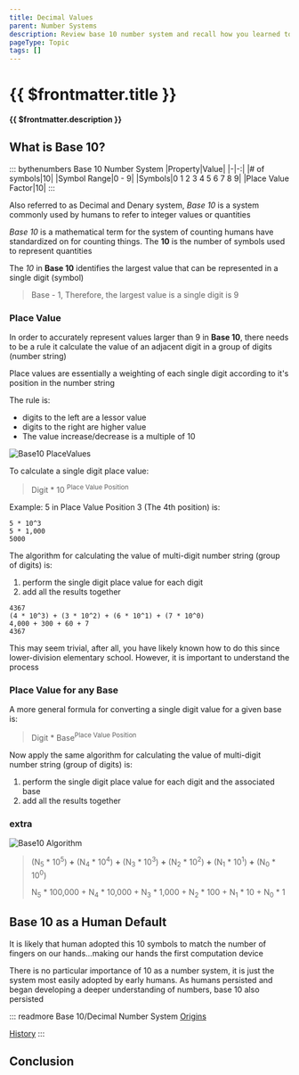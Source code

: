 ```yaml
---
title: Decimal Values
parent: Number Systems
description: Review base 10 number system and recall how you learned to perform arithmetic operations
pageType: Topic
tags: []
---
```


# {{ $frontmatter.title }}
**{{ $frontmatter.description }}**

<KeyConcepts :ConceptArray= "[
{
  Concept:'Base 10 Number System',
  Details:'The number system you learned in early elementary school'
},
{  
  Concept:'Why did humans choose base 10 as a default?',
  Details:'Likely because we started counting with our fingers. As numbers got more complicated, we stayed with base 10'  
},
{
  Concept:'Why not use base 10 in computers?',
  Details:'Base 10 processes are too complicated to re-create in hardware and low-level software'
}
]" />


## What is **Base 10**?

::: bythenumbers Base 10 Number System
|Property|Value|
|-|-:|
|# of symbols|10|
|Symbol Range|0 - 9|
|Symbols|0 1 2 3 4 5 6 7 8 9|
|Place Value Factor|10|
:::

Also referred to as Decimal and Denary system, *Base 10* is a system commonly used by humans to refer to integer values or quantities

*Base 10* is a mathematical term for the system of counting humans have standardized on for counting things. The **10** is the number of symbols used to represent quantities

The *10* in **Base 10** identifies the largest value that can be represented in a single digit (symbol)
> Base - 1, Therefore, the largest value is a single digit is 9

### Place Value
In order to accurately represent values larger than 9 in **Base 10**, there needs to be a rule it calculate the value of an adjacent digit in a group of digits (number string)

Place values are essentially a weighting of each single digit according to it's position in the number string

The rule is:
- digits to the left are a lessor value
- digits to the right are higher value
- The value increase/decrease is a multiple of 10

![Base10 PlaceValues](/images/NumberSystems/Base10_PlaceValues1.png)

To calculate a single digit place value:
> Digit * 10 <sup>Place Value Position</sup>

Example:
5 in Place Value Position 3 (The 4th position) is:

```
5 * 10^3
5 * 1,000
5000
```

The algorithm for calculating the value of multi-digit number string (group of digits) is:
1. perform the single digit place value for each digit
1. add all the results together

```
4367
(4 * 10^3) + (3 * 10^2) + (6 * 10^1) + (7 * 10^0)
4,000 + 300 + 60 + 7
4367
```

This may seem trivial, after all, you have likely known how to do this since lower-division elementary school.  However, it is important to understand the process

### Place Value for any Base
A more general formula for converting a single digit value for a given base is:
> Digit * Base<sup>Place Value Position</sup>

Now apply the same algorithm for calculating the value of multi-digit number string (group of digits) is:
1. perform the single digit place value for each digit and the associated base
1. add all the results together


### extra 

![Base10 Algorithm](/images/NumberSystems/Base10_Algorithm.png)
>(N<sub>5</sub> * 10<sup>5</sup>) **+** (N<sub>4</sub> * 10<sup>4</sup>) **+** (N<sub>3</sub> * 10<sup>3</sup>) **+** (N<sub>2</sub> * 10<sup>2</sup>) **+** (N<sub>1</sub> * 10<sup>1</sup>) **+** (N<sub>0</sub> * 10<sup>0</sup>)
>
>N<sub>5</sub> * 100,000 + N<sub>4</sub>  * 10,000 + N<sub>3</sub>  * 1,000 + N<sub>2</sub>  * 100 + N<sub>1</sub>  * 10 + N<sub>0</sub> * 1


## Base 10 as a Human Default

It is likely that human adopted this 10 symbols to match the number of fingers on our hands...making our hands the first computation device

There is no particular importance of 10 as a number system, it is just the system most easily adopted by early humans. As humans persisted and began developing a deeper understanding of numbers, base 10 also persisted

::: readmore Base 10/Decimal Number System
[Origins](https://en.wikipedia.org/wiki/Decimal#Origin)

[History](https://en.wikipedia.org/wiki/Decimal#History)
:::



## Conclusion